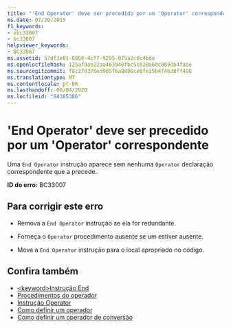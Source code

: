 ```yaml
---
title: "'End Operator' deve ser precedido por um 'Operator' correspondente"
ms.date: 07/20/2015
f1_keywords:
- vbc33007
- bc33007
helpviewer_keywords:
- BC33007
ms.assetid: 57df3e01-0858-4cf7-9295-075a2c0c4bde
ms.openlocfilehash: 125af9ae22aa463940fbc5c020a60c869db4fade
ms.sourcegitcommit: f8c270376ed905f6a8896ce0fe25b4f4b38ff498
ms.translationtype: MT
ms.contentlocale: pt-BR
ms.lasthandoff: 06/04/2020
ms.locfileid: "84385386"
---
```

# <a name="end-operator-must-be-preceded-by-a-matching-operator"></a>'End Operator' deve ser precedido por um 'Operator' correspondente
Uma `End Operator` instrução aparece sem nenhuma `Operator` declaração correspondente que a precede.  
  
 **ID do erro:** BC33007  
  
## <a name="to-correct-this-error"></a>Para corrigir este erro  
  
- Remova a `End Operator` instrução se ela for redundante.  
  
- Forneça o `Operator` procedimento ausente se um estiver ausente.  
  
- Mova a `End Operator` instrução para o local apropriado no código.  
  
## <a name="see-also"></a>Confira também

- [\<keyword>Instrução End](../language-reference/statements/end-keyword-statement.md)
- [Procedimentos do operador](../programming-guide/language-features/procedures/operator-procedures.md)
- [Instrução Operator](../language-reference/statements/operator-statement.md)
- [Como definir um operador](../programming-guide/language-features/procedures/how-to-define-an-operator.md)
- [Como definir um operador de conversão](../programming-guide/language-features/procedures/how-to-define-a-conversion-operator.md)
